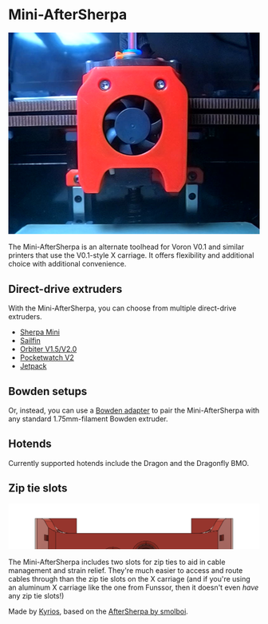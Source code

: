# Mini-AfterSherpa

![](images/mini-aftersherpa-hero.png)

The Mini-AfterSherpa is an alternate toolhead for Voron V0.1 and similar printers that use the V0.1-style X carriage. It offers flexibility and additional choice with additional convenience.

## Direct-drive extruders
With the Mini-AfterSherpa, you can choose from multiple direct-drive extruders. 

- [Sherpa Mini](https://github.com/Annex-Engineering/Sherpa_Mini-Extruder)
- [Sailfin](https://github.com/CroXY3D/Sailfin-Extruder)
- [Orbiter V1.5/V2.0](https://www.thingiverse.com/thing:4725897)
- [Pocketwatch V2](https://github.com/VoronDesign/Pocket-Watch)
- [Jetpack](https://github.com/VoronDesign/Jetpack-Extruder)

## Bowden setups

Or, instead, you can use a [Bowden adapter](https://github.com/Annex-Engineering/Sherpa_Mini-Extruder/tree/master/Toolheads/Hartk1213_Bowden_Adapter_Voron0) to pair the Mini-AfterSherpa with any standard 1.75mm-filament Bowden extruder.

## Hotends

Currently supported hotends include the Dragon and the Dragonfly BMO.

## Zip tie slots

![](images/zip-tie-slots.png)

The Mini-AfterSherpa includes two slots for zip ties to aid in cable management and strain relief. They're much easier to access and route cables through than the zip tie slots on the X carriage (and if you're using an aluminum X carriage like the one from Funssor, then it doesn't even _have_ any zip tie slots!)

Made by [Kyrios](https://github.com/KurioHonoo), based on the [AfterSherpa by smolboi](https://www.thingiverse.com/thing:4977800).